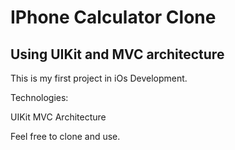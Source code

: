 # IPhone Calculator Clone

## Using UIKit and MVC architecture

This is my first project in iOs Development.

Technologies:

UIKit
MVC Architecture

Feel free to clone and use.

